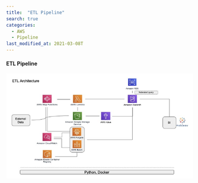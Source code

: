 ```yaml
---
title:  "ETL Pipeline"
search: true
categories:
  - AWS
  - Pipeline
last_modified_at: 2021-03-08T
---
```


#### ETL Pipeline


![- ETL pipeline](/assets/images/ETL.jpeg)
